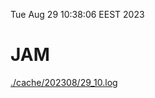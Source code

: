 Tue Aug 29 10:38:06 EEST 2023
# JAM
<a href='./cache/202308/29_10.log'>./cache/202308/29_10.log</a>
